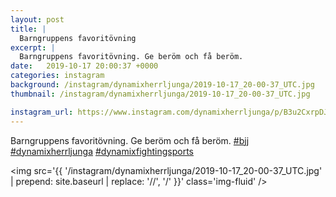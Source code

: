 ```yaml
---
layout: post
title: |
  Barngruppens favoritövning
excerpt: |
  Barngruppens favoritövning. Ge beröm och få beröm.   
date:   2019-10-17 20:00:37 +0000
categories: instagram
background: /instagram/dynamixherrljunga/2019-10-17_20-00-37_UTC.jpg
thumbnail: /instagram/dynamixherrljunga/2019-10-17_20-00-37_UTC.jpg

instagram_url: https://www.instagram.com/dynamixherrljunga/p/B3u2CxrpDJl
---
```

Barngruppens favoritövning. Ge beröm och få beröm. [#bjj](https://www.instagram.com/explore/tags/bjj/) [#dynamixherrljunga](https://www.instagram.com/explore/tags/dynamixherrljunga/) [#dynamixfightingsports](https://www.instagram.com/explore/tags/dynamixfightingsports/)



<img src='{{ '/instagram/dynamixherrljunga/2019-10-17_20-00-37_UTC.jpg' | prepend: site.baseurl | replace: '//', '/' }}' class='img-fluid' />
